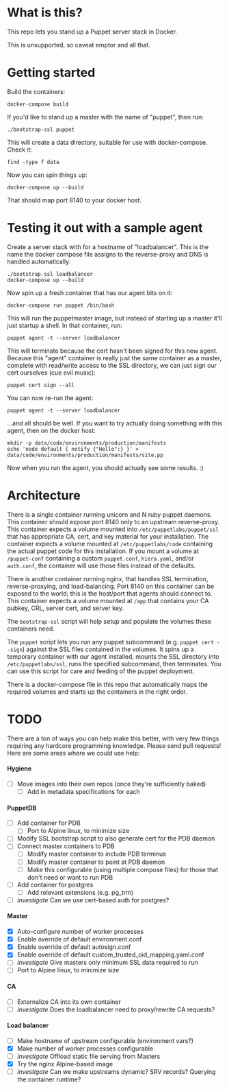 # What is this?

This repo lets you stand up a Puppet server stack in Docker.

This is unsupported, so caveat emptor and all that.

# Getting started

Build the containers:

    docker-compose build

If you'd like to stand up a master with the name of "puppet", then run:

    ./bootstrap-ssl puppet

This will create a data directory, suitable for use with docker-compose. Check
it:

    find -type f data

Now you can spin things up:

    docker-compose up --build

That should map port 8140 to your docker host.

# Testing it out with a sample agent

Create a server stack with for a hostname of "loadbalancer". This is the name
the docker compose file assigns to the reverse-proxy and DNS is handled
automatically:

    ./bootstrap-ssl loadbalancer
    docker-compose up --build

Now spin up a fresh container that has our agent bits on it:

    docker-compose run puppet /bin/bash

This will run the puppetmaster image, but instead of starting up a master it'll
just startup a shell. In that container, run:

    puppet agent -t --server loadbalancer

This will terminate because the cert hasn't been signed for this new agent.
Because this "agent" container is really just the same container as a master,
complete with read/write access to the SSL directory, we can just sign our cert
ourselves (cue evil music):

    puppet cert sign --all

You can now re-run the agent:

    puppet agent -t --server loadbalancer

...and all should be well. If you want to try actually doing something with
this agent, then on the docker host:

    mkdir -p data/code/environments/production/manifests
    echo 'node default { notify {"Hello":} }' > data/code/environments/production/manifests/site.pp

Now when you run the agent, you should actually see some results. :)

# Architecture

There is a single container running unicorn and N ruby puppet daemons. This
container should expose port 8140 only to an upstream reverse-proxy. This
container expects a volume mounted into `/etc/puppetlabs/puppet/ssl` that has
appropriate CA, cert, and key material for your installation. The container
expects a volume mounted at `/etc/puppetlabs/code` containing the actual puppet
code for this installation. If you mount a volume at `/puppet-conf` containing
a custom `puppet.conf`, `hiera.yaml`, and/or `auth.conf`, the container will
use those files instead of the defaults.

There is another container running nginx, that handles SSL termination,
reverse-proxying, and load-balancing. Port 8140 on this container can be
exposed to the world; this is the host/port that agents should connect to.
This container expects a volume mounted at `/app` that contains your CA pubkey,
CRL, server cert, and server key.

The `bootstrap-ssl` script will help setup and populate the volumes these
containers need.

The `puppet` script lets you run any puppet subcommand (e.g. `puppet cert
--sign`) against the SSL files contained in the volumes. It spins up a
temporary container with our agent installed, mounts the SSL directory into
`/etc/puppetlabs/ssl`, runs the specified subcommand, then terminates. You can
use this script for care and feeding of the puppet deployment.

There is a docker-compose file in this repo that automatically maps the
required volumes and starts up the containers in the right order.

# TODO

There are a ton of ways you can help make this better, with very few things
requiring any hardcore programming knowledge. Please send pull requests! Here
are some areas where we could use help:

#### Hygiene

- [ ] Move images into their own repos (once they're sufficiently baked)
  - [ ] Add in metadata specifications for each

#### PuppetDB

- [ ] Add container for PDB
  - [ ] Port to Alpine linux, to minimize size
- [ ] Modify SSL bootstrap script to also generate cert for the PDB daemon
- [ ] Connect master containers to PDB
   - [ ] Modify master container to include PDB terminus
   - [ ] Modify master container to point at PDB daemon
   - [ ] Make this configurable (using multiple compose files) for those that don't need or want to run PDB
- [ ] Add container for postgres
   - [ ] Add relevant extensions (e.g. pg_trm)
- [ ] _investigate_ Can we use cert-based auth for postgres?

#### Master

- [X] Auto-configure number of worker processes
- [X] Enable override of default environment.conf
- [X] Enable override of default autosign.conf
- [X] Enable override of default custom_trusted_oid_mapping.yaml.conf
- [ ] _investigate_ Give masters only minimum SSL data required to run
- [ ] Port to Alpine linux, to minimize size

#### CA

- [ ] Externalize CA into its own container
- [ ] _investigate_ Does the loadbalancer need to proxy/rewrite CA requests?

#### Load balancer

- [ ] Make hostname of upstream configurable (environment vars?)
- [X] Make number of worker processes configurable
- [ ] _investigate_ Offload static file serving from Masters
- [X] Try the nginx Alpine-based image
- [ ] _investigate_ Can we make upstreams dynamic? SRV records? Querying the container runtime?
